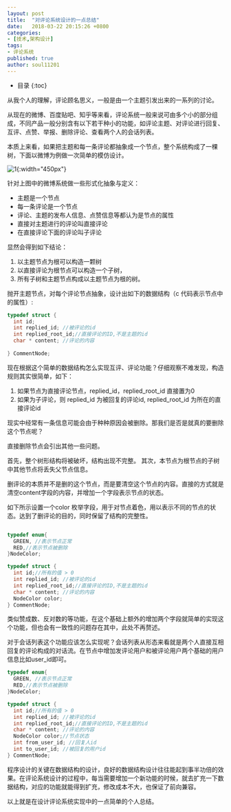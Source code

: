 ```yaml
---
layout: post
title:  "对评论系统设计的一点总结"
date:   2018-03-22 20:15:26 +0800
categories:
- [技术,架构设计]
tags: 
- 评论系统
published: true
author: soul11201
---
```

* 目录
{:toc}



从我个人的理解，评论顾名思义，一般是由一个主题引发出来的一系列的讨论。

从现在的微博、百度贴吧、知乎等来看，评论系统一般来说可由多个小的部分组成，不同产品一般分别含有以下若干种小的功能，如评论主题、对评论进行回复、互评、点赞、举报、删除评论、查看两个人的会话列表。

本质上来看，如果把主题和每一条评论都抽象成一个节点，整个系统构成了一棵树，下面以微博为例做一次简单的模仿设计。


![1](/assets/2018-03-22-comment-sumary-1.png){:width="450px"}



针对上图中的微博系统做一些形式化抽象与定义：

- 主题是一个节点
- 每一条评论是一个节点
- 评论、主题的发布人信息、点赞信息等都认为是节点的属性
- 直接对主题进行的评论叫直接评论
- 在直接评论下面的评论叫子评论

显然会得到如下结论：
1.   以主题节点为根可以构造一颗树
2.  以直接评论为根节点可以构造一个子树，
3.  所有子树和主题节点构成以主题节点为根的树。

抛开主题节点，对每个评论节点抽象，设计出如下的数据结构（c 代码表示节点中的属性）:

```c
typedef struct {
  int id;
  int replied_id; //被评论的id
  int replied_root_id;//直接评论的ID,不是主题的id
  char * content; //评论的内容
  
} CommentNode;

```

现在根据这个简单的数据结构怎么实现互评、评论功能？仔细观察不难发现，构造规则其实很简单，如下：

1. 如果节点为直接评论节点，replied_id，replied_root_id 直接置为0
2. 如果为子评论，则 replied_id 为被回复的评论id,  replied_root_id 为所在的直接评论id

现实中经常有一条信息可能会由于种种原因会被删除。那我们是否是就真的要删除这个节点呢？

直接删除节点会引出其他一些问题。

首先，整个树形结构将被破坏，结构出现不完整。 其次，本节点为根节点的子树中其他节点将丢失父节点信息。

删评论的本质并不是删的这个节点，而是要清空这个节点的内容。直接的方式就是清空content字段的内容，并增加一个字段表示节点的状态。

如下所示设置一个color 枚举字段，用于对节点着色，用以表示不同的节点的状态。达到了删评论的目的，同时保留了结构的完整性。

```c

typedef enum{
  GREEN, //表示节点正常
  RED,//表示节点被删除
}NodeColor;

typedef struct {
  int id;//所有的值 > 0
  int replied_id; //被评论的id
  int replied_root_id;//直接评论的ID,不是主题的id
  char * content; //评论的内容
  NodeColor color;
} CommentNode;
```


类似赞成数、反对数的等功能，在这个基础上额外的增加两个字段就简单的实现这个功能，但也会有一致性的问题存在其中，此处不再赘述。

对于会话列表这个功能应该怎么实现呢？会话列表从形态来看就是两个人直接互相回复的评论构成的对话流。在节点中增加发评论用户和被评论用户两个基础的用户信息比如user_id即可。

```c
typedef enum{
  GREEN, //表示节点正常
  RED,//表示节点被删除
}NodeColor;

typedef struct {
  int id;//所有的值 > 0
  int replied_id; //被评论的id
  int replied_root_id;//直接评论的ID,不是主题的id
  char * content; //评论的内容
  NodeColor color;//节点状态
  int from_user_id; //回复人id
  int to_user_id; //被回复的用户id
} CommentNode;
```

程序设计的关键在数据结构的设计，良好的数据结构设计往往能起到事半功倍的效果。在评论系统设计的过程中，每当需要增加一个新功能的时候，就去扩充一下数据结构，对应的功能就能得到扩充，修改成本不大，也保证了前向兼容。

以上就是在设计评论系统实现中的一点简单的个人总结。


